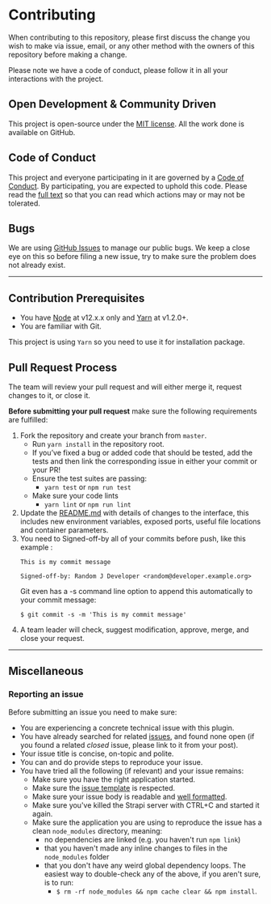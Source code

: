 # Contributing

When contributing to this repository, please first discuss the change you wish to make via issue,
email, or any other method with the owners of this repository before making a change. 

Please note we have a code of conduct, please follow it in all your interactions with the project.

## Open Development & Community Driven

This project is open-source under the [MIT license](LICENSE). All the work done is available on GitHub.

## Code of Conduct

This project and everyone participating in it are governed by a [Code of Conduct](CODE_OF_CONDUCT.md). By participating, you are expected to uphold this code. Please read the [full text](CODE_OF_CONDUCT.md) so that you can read which actions may or may not be tolerated.

## Bugs

We are using [GitHub Issues](https://github.com/strapi-community/strapi-provider-upload-google-cloud-storage/issues) to manage our public bugs. We keep a close eye on this so before filing a new issue, try to make sure the problem does not already exist.

---

## Contribution Prerequisites

* You have [Node](https://nodejs.org/en/) at v12.x.x only and [Yarn](https://yarnpkg.com/en/) at v1.2.0+.
* You are familiar with Git.

This project is using `Yarn` so you need to use it for installation package.

## Pull Request Process

The team will review your pull request and will either merge it, request changes to it, or close it.

**Before submitting your pull request** make sure the following requirements are fulfilled:

1. Fork the repository and create your branch from `master`.
    - Run `yarn install` in the repository root.
    - If you’ve fixed a bug or added code that should be tested, add the tests and then link the corresponding issue in either your commit or your PR!
    - Ensure the test suites are passing:
      - `yarn test` or `npm run test`
    - Make sure your code lints 
      - `yarn lint` or `npm run lint`
2. Update the [README.md](README.md) with details of changes to the interface, this includes new environment 
   variables, exposed ports, useful file locations and container parameters.
3. You need to Signed-off-by all of your commits before push, like this example :
    ```shell script
    This is my commit message
    
    Signed-off-by: Random J Developer <random@developer.example.org>
    ```
   Git even has a -s command line option to append this automatically to your commit message:
   ```
   $ git commit -s -m 'This is my commit message'
   ```
4. A team leader will check, suggest modification, approve, merge, and close your request.

---

## Miscellaneous

### Reporting an issue

Before submitting an issue you need to make sure:

- You are experiencing a concrete technical issue with this plugin.
- You have already searched for related [issues](https://github.com/strapi-community/strapi-provider-upload-google-cloud-storage/issues), and found none open (if you found a related _closed_ issue, please link to it from your post).
- Your issue title is concise, on-topic and polite.
- You can and do provide steps to reproduce your issue.
- You have tried all the following (if relevant) and your issue remains:
  - Make sure you have the right application started.
  - Make sure the [issue template](.github/ISSUE_TEMPLATE) is respected.
  - Make sure your issue body is readable and [well formatted](https://guides.github.com/features/mastering-markdown).
  - Make sure you've killed the Strapi server with CTRL+C and started it again.
  - Make sure the application you are using to reproduce the issue has a clean `node_modules` directory, meaning:
    - no dependencies are linked (e.g. you haven't run `npm link`)
    - that you haven't made any inline changes to files in the `node_modules` folder
    - that you don't have any weird global dependency loops. The easiest way to double-check any of the above, if you aren't sure, is to run: 
        - `$ rm -rf node_modules && npm cache clear && npm install`.
    
